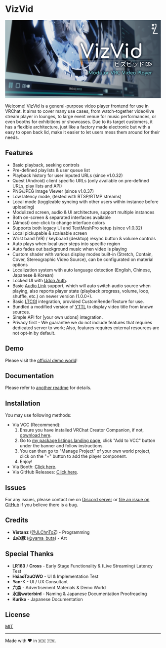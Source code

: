 # VizVid

![Banner](Packages/idv.jlchntoz.vvmw/.tutorial/cover.png)

Welcome! VizVid is a general-purpose video player frontend for use in VRChat. It aims to cover many use cases, from watch-together video/live stream player in lounges, to large event venue for music performances, or even booths for exhibitions or showcases. Due to its target customers, it has a flexible architecture, just like a factory made electronic but with a easy to open back lid, make it easier to let users mess them around for their needs.

## Features
- Basic playback, seeking controls
- Pre-defined playlists & user queue list
- Playback history for user inputed URLs (since v1.0.32)
- Quest (Android) client specific URLs (only available on pre-defined URLs, play lists and API)
- PNG/JPEG Image Viewer (since v1.0.37)
- Low latency mode, (tested with RTSP/RTMP streams)
- Local mode (toggleable syncing with other users within instance before uploading)
- Modulized screen, audio & UI architecture, support multiple instances
- Both on-screen & separated interfaces available
- (Almost) one-click to change interface colors
- Supports both legacy UI and TextMeshPro setup (since v1.0.32)
- Local pickupable & scaleable screen
- Wrist band (VR) / keyboard (desktop) resync button & volume controls
- Auto plays when local user steps into specific region
- Auto fades out background music when video is playing
- Custom shader with various display modes built-in (Stretch, Contain, Cover, Stereographic Video Source), can be configurated on material options
- Localization system with auto language detection (English, Chinese, Japanese & Korean)
- Locked UI with [Udon Auth](https://xtl.booth.pm/items/3826907).
- Basic [Audio Link](https://github.com/llealloo/vrc-udon-audio-link) support, which will auto switch audio source when playing, also reports player state (playback progress, volume, loop, shuffle, etc.) on newer version (1.0.0+).
- Basic [LTCGI](https://ltcgi.dev/) integration, provided CustomRenderTexture for use.
- Bundled a modified version of [YTTL](https://65536.booth.pm/items/4588619) to display video title from known sources.
- Simple API for [your own udons] integration.
- Privacy first - We guarantee we do not include features that requires dedicated server to work; Also, features requires external resources are not opt-in by default.

## Demo
Please visit the [official demo world](https://vrchat.com/home/world/wrld_7239d09c-7b25-43a5-8ccd-502d986b016a)!

## Documentation
Please refer to [another readme](./Packages/idv.jlchntoz.vvmw/README.md) for details.

## Installation
You may use following methods:

- Via VCC (Recommend):
  1. Ensure you have installed VRChat Creator Companion, if not, [download here](https://vrchat.com/download/vcc).
  2. Go to [my package listings landing page](https://xtlcdn.github.io/vpm/), click "Add to VCC" button under the banner and follow instructions.
  3. You can then go to "Manage Project" of your own world project, click on the "+" button to add the player component.
  4. Enjoy!
- Via Booth: [Click here](https://xtl.booth.pm/items/5056077).
- Via GitHub Releases: [Click here](https://github.com/JLChnToZ/VVMW/releases/latest).

## Issues
For any issues, please contact me on [Discord server](https://discord.gg/fkDueQMbj8) or [file an issue on GitHub](https://github.com/JLChnToZ/VVMW/issues/new) if you believe there is a bug.

## Credits
- **Vistanz** ([@JLChnToZ](https://x.com/JLChnToZ)) - Programming
- **山の豚** ([@yama_buta](https://x.com/yama_buta)) - Art

## Special Thanks
- **LR163** / **Cross** - Early Stage Functionality & (Live Streaming) Latency Test
- **HsiaoTzuOWO** - UI & Implementation Test
- **Yan**-K - UI / UX Consultant
- **六森** - Advertisement Materials & Demo World
- **水鳥waterbird** - Naming & Japanese Documentation Proofreading
- **Kuriko** - Japanese Documentation

## License
[MIT](./Packages/idv.jlchntoz.vvmw/LICENSE)

***

Made with :heart: in :hong_kong: :taiwan:.